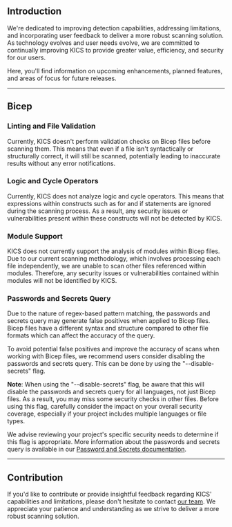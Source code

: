 ## Introduction

We're dedicated to improving detection capabilities, addressing limitations, and incorporating user feedback to deliver a more robust scanning solution. As technology evolves and user needs evolve, we are committed to continually improving KICS to provide greater value, efficiency, and security for our users.

Here, you'll find information on upcoming enhancements, planned features, and areas of focus for future releases.

---

## Bicep

### Linting and File Validation

Currently, KICS doesn't perform validation checks on Bicep files before scanning them.
This means that even if a file isn't syntactically or structurally correct, it will still be scanned, potentially leading to inaccurate results without any error notifications.

### Logic and Cycle Operators

Currently, KICS does not analyze logic and cycle operators. This means that expressions within constructs such as for and if statements are ignored during the scanning process. As a result, any security issues or vulnerabilities present within these constructs will not be detected by KICS.

### Module Support

KICS does not currently support the analysis of modules within Bicep files. Due to our current scanning methodology, which involves processing each file independently, we are unable to scan other files referenced within modules. Therefore, any security issues or vulnerabilities contained within modules will not be identified by KICS.

### Passwords and Secrets Query

Due to the nature of regex-based pattern matching, the passwords and secrets query may generate false positives when applied to Bicep files. Bicep files have a different syntax and structure compared to other file formats which can affect the accuracy of the query.

To avoid potential false positives and improve the accuracy of scans when working with Bicep files, we recommend users consider disabling the passwords and secrets query. This can be done by using the "--disable-secrets" flag.

**Note**: When using the "--disable-secrets" flag, be aware that this will disable the passwords and secrets query for all languages, not just Bicep files. As a result, you may miss some security checks in other files. Before using this flag, carefully consider the impact on your overall security coverage, especially if your project includes multiple languages or file types.

We advise reviewing your project's specific security needs to determine if this flag is appropriate. More information about the passwords and secrets query is available in our [Password and Secrets documentation](https://github.com/Checkmarx/kics/blob/master/docs/secrets.md).


---

## Contribution

If you'd like to contribute or provide insightful feedback regarding KICS' capabilities and limitations, please don't hesitate to contact [our team](https://github.com/Checkmarx/kics/issues/).
We appreciate your patience and understanding as we strive to deliver a more robust scanning solution.
